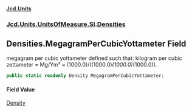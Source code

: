 #### [Jcd.Units](index.md 'index')

### [Jcd.Units.UnitsOfMeasure.SI](Jcd.Units.UnitsOfMeasure.SI.md 'Jcd.Units.UnitsOfMeasure.SI').[Densities](Densities.md 'Jcd.Units.UnitsOfMeasure.SI.Densities')

## Densities.MegagramPerCubicYottameter Field

megagram per cubic yottameter defined such that: kilogram per cubic zettameter = Mg/Ym³ ×
(1000.0)/((1000.0)*(1000.0)*(1000.0)).

```csharp
public static readonly Density MegagramPerCubicYottameter;
```

#### Field Value

[Density](Density.md 'Jcd.Units.UnitTypes.Density')